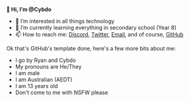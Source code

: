 **👋 Hi, I’m @Cybdo**
- 👀 I’m interested in all things technology
- 🌱 I’m currently learning everything in secondary school (Year 8)
- 📫 How to reach me: [Discord](https://discord.com/users/810683600612884520), [Twitter](https://twitter.com/@cybdo6236), [Email](mailto://ryan@cybdo.me), and of course, [GitHub](https://github.com/cybdo)

Ok that's GitHub's template done, here's a few more bits about me:
- I go by Ryan and Cybdo
- My pronouns are He/They
- I am male
- I am Australian (AEDT)
- I am 13 years old
- Don't come to me with NSFW please
